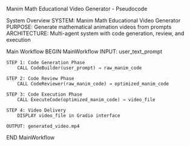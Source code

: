 Manim Math Educational Video Generator - Pseudocode



System Overview
SYSTEM: Manim Math Educational Video Generator
PURPOSE: Generate mathematical animation videos from prompts
ARCHITECTURE: Multi-agent system with code generation, review, and execution


Main Workflow
BEGIN MainWorkflow
    INPUT: user_text_prompt
    
    STEP 1: Code Generation Phase
        CALL CodeBuilder(user_prompt) → raw_manim_code
    
    STEP 2: Code Review Phase  
        CALL CodeReviewer(raw_manim_code) → optimized_manim_code
    
    STEP 3: Code Execution Phase
        CALL ExecuteCode(optimized_manim_code) → video_file
    
    STEP 4: Video Delivery
        DISPLAY video_file in Gradio interface
        
    OUTPUT: generated_video.mp4
END MainWorkflow
